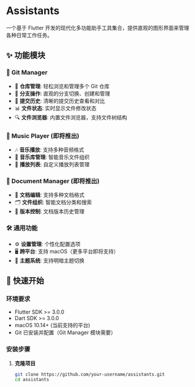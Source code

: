 # Assistants

一个基于 Flutter 开发的现代化多功能助手工具集合，提供直观的图形界面来管理各种日常工作任务。

## ✨ 功能模块

### 🔧 Git Manager
- 📁 **仓库管理**: 轻松浏览和管理多个 Git 仓库
- 🌿 **分支操作**: 直观的分支切换、创建和管理
- 📝 **提交历史**: 清晰的提交历史查看和对比
- 📊 **文件状态**: 实时显示文件修改状态
- 🔍 **文件浏览器**: 内置文件浏览器，支持文件树结构

### 🎵 Music Player (即将推出)
- 🎶 **音乐播放**: 支持多种音频格式
- 📂 **音乐库管理**: 智能音乐文件组织
- 🎨 **播放列表**: 自定义播放列表管理

### 📄 Document Manager (即将推出)
- 📝 **文档编辑**: 支持多种文档格式
- 🗂️ **文件组织**: 智能文档分类和搜索
- 🔄 **版本控制**: 文档版本历史管理

### 🛠️ 通用功能
- ⚙️ **设置管理**: 个性化配置选项
- 🖥️ **跨平台**: 支持 macOS（更多平台即将支持）
- 🎨 **主题系统**: 支持明暗主题切换

## 🚀 快速开始

### 环境要求

- Flutter SDK >= 3.0.0
- Dart SDK >= 3.0.0
- macOS 10.14+ (当前支持的平台)
- Git 已安装并配置（Git Manager 模块需要）

### 安装步骤

1. **克隆项目**
   ```bash
   git clone https://github.com/your-username/assistants.git
   cd assistants
   ```
